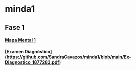 # minda1
## Fase 1
#### [Mapa Mental 1](https://github.com/SandraCavazos/minda1/blob/main/MapaMental_1_1877283.pdf)
#### [Examen Diagnóstico] (https://github.com/SandraCavazos/minda1/blob/main/Ex-Diagnostico_1877283.pdf)
